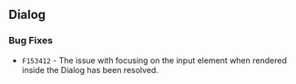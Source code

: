 ##  Dialog

###    Bug Fixes

- `F153412` - The issue with focusing on the input element when rendered inside the Dialog has been resolved.
